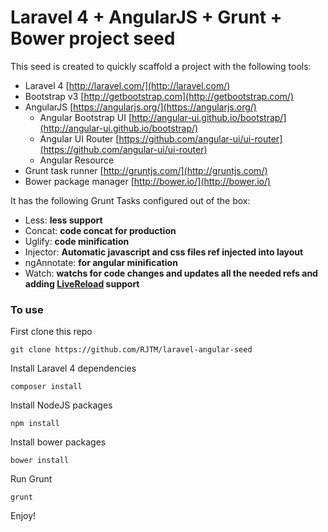 # Laravel 4 + AngularJS + Grunt + Bower project seed

This seed is created to quickly scaffold a project with the following tools:

* Laravel 4 [http://laravel.com/](http://laravel.com/)
* Bootstrap v3 [http://getbootstrap.com](http://getbootstrap.com/)
* AngularJS [https://angularjs.org/](https://angularjs.org/)
  * Angular Bootstrap UI [http://angular-ui.github.io/bootstrap/](http://angular-ui.github.io/bootstrap/)
  * Angular UI Router [https://github.com/angular-ui/ui-router](https://github.com/angular-ui/ui-router)
  * Angular Resource
* Grunt task runner [http://gruntjs.com/](http://gruntjs.com/)
* Bower package manager [http://bower.io/](http://bower.io/)
 
It has the following Grunt Tasks configured out of the box: 

* Less: **less support**
* Concat: **code concat for production**
* Uglify: **code minification**
* Injector: **Automatic javascript and css files ref injected into layout**
* ngAnnotate: **for angular minification**
* Watch: **watchs for code changes and updates all the needed refs and adding [LiveReload](https://github.com/gruntjs/grunt-contrib-watch) support**

### To use

First clone this repo

```
git clone https://github.com/RJTM/laravel-angular-seed
```

Install Laravel 4 dependencies

```
composer install
```

Install NodeJS packages

```
npm install
```

Install bower packages

```
bower install
```

Run Grunt

```
grunt
```

Enjoy!
